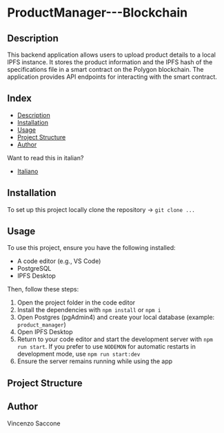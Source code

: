# ProductManager---Blockchain

## Description
This backend application allows users to upload product details to a local IPFS instance. It stores the product information and the IPFS hash of the specifications file in a smart contract on the Polygon blockchain. The application provides API endpoints for interacting with the smart contract.

## Index
- [Description](#description)
- [Installation](#installation)
- [Usage](#usage)
- [Project Structure](#project-structure)
- [Author](#author)

Want to read this in italian?
- [Italiano](README.it.md)


## Installation
To set up this project locally clone the repository -> `git clone ...`


## Usage
To use this project, ensure you have the following installed:
- A code editor (e.g., VS Code)
- PostgreSQL
- IPFS Desktop

Then, follow these steps:

1. Open the project folder in the code editor
2. Install the dependencies with `npm install` or `npm i`
3. Open Postgres (pgAdmin4) and create your local database (example: `product_manager`)
4. Open IPFS Desktop
5. Return to your code editor and start the development server with `npm run start`. If you prefer to use `NODEMON` for automatic restarts in development mode, use `npm run start:dev`
5. Ensure the server remains running while using the app

## Project Structure

## Author 
Vincenzo Saccone
